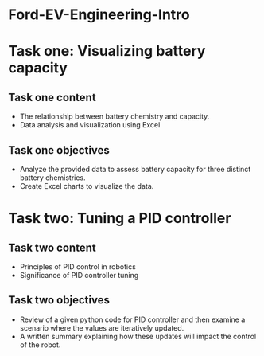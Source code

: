 # Ford-EV-Engineering-Intro

# Task one: Visualizing battery capacity
## Task one content
* The relationship between battery chemistry and capacity.
* Data analysis and visualization using Excel
## Task one objectives
* Analyze the provided data to assess battery capacity for three distinct battery chemistries.
* Create Excel charts to visualize the data.
# Task two: Tuning a PID controller
## Task two content
* Principles of PID control in robotics
* Significance of PID controller tuning
## Task two objectives
* Review of a given python code for PID controller and then examine a scenario where the values are iteratively updated.
* A written summary explaining how these updates will impact the control of the robot.
